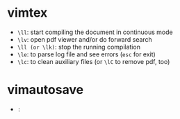 # vimtex

- `\ll`: start compiling the document in continuous mode
- `\lv`: open pdf viewer and/or do forward search
- `\ll (or \lk)`: stop the running compilation
- `\le`: to parse log file and see errors (`esc` for exit)
- `\lc`: to clean auxiliary files (or `\lC` to remove pdf, too)

# vimautosave

- `:`